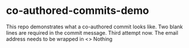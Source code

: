 # co-authored-commits-demo
This repo demonstrates what a co-authored commit looks like.
Two blank lines are required in the commit message.
Third attempt now.
The email address needs to be wrapped in <>
Nothing
